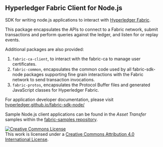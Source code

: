 ## Hyperledger Fabric Client for Node.js

SDK for writing node.js applications to interact with [Hyperledger Fabric](http://hyperledger-fabric.readthedocs.io/en/latest/).

This package encapsulates the APIs to connect to a Fabric network, submit transactions and perform queries against the ledger, and listen for or replay events.

Additional packages are also provided:
1. `fabric-ca-client`, to interact with the fabric-ca to manage user certificates.
2. `fabric-common`, encapsulates the common code used by all fabric-sdk-node packages supporting fine grain interactions with the Fabric network to send transaction invocations.
3. `fabric-protos`, encapsulates the Protocol Buffer files and generated JavaScript classes for Hyperledger Fabric.

For application developer documentation, please visit [hyperledger.github.io/fabric-sdk-node/](https://hyperledger.github.io/fabric-sdk-node/)

Sample Node.js client applications can be found in the _Asset Transfer_ samples within the [fabric-samples repository](https://github.com/hyperledger/fabric-samples).

<a rel="license" href="http://creativecommons.org/licenses/by/4.0/"><img alt="Creative Commons License" style="border-width:0" src="https://i.creativecommons.org/l/by/4.0/88x31.png" /></a><br />This work is licensed under a <a rel="license" href="http://creativecommons.org/licenses/by/4.0/">Creative Commons Attribution 4.0 International License</a>.
